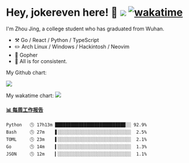 # Hey, jokereven here! 👋 ![](https://visitor-badge.laobi.icu/badge?page_id=jokereven.readme) [![wakatime](https://wakatime.com/badge/user/eada5769-12fd-41f7-af3d-65254494dce1.svg)](https://wakatime.com/@eada5769-12fd-41f7-af3d-65254494dce1)

I'm Zhou Jing, a college student who has graduated from Wuhan.
-   :hammer_and_pick: Go / React / Python / TypeScript
-   :pencil2: Arch Linux / Windows / Hackintosh / Neovim
-   :seedling: Gopher
-   :thought_balloon: All is for consistent.

My Github chart:

![](https://ghchart.rshah.org/JonnieWayy)

My wakatime chart:
![](https://wakatime.com/share/@jokereven/1679dc82-4bf9-4b63-9203-390d608503de.png)

<!-- waka-box start -->
#### <a href="https://gist.github.com/9f8118785e2d128d746db5f61b0e0a2a" target="_blank">📊 每周工作报告</a>
```text
Python   🕓 17h13m ██████████████████████████▉░░ 92.9%
Bash     🕓 27m    ▋░░░░░░░░░░░░░░░░░░░░░░░░░░░░  2.5%
TOML     🕓 23m    ▌░░░░░░░░░░░░░░░░░░░░░░░░░░░░  2.1%
Go       🕓 14m    ▍░░░░░░░░░░░░░░░░░░░░░░░░░░░░  1.3%
JSON     🕓 12m    ▎░░░░░░░░░░░░░░░░░░░░░░░░░░░░  1.1%
```
<!-- Powered by https://github.com/journey-ad/waka-box-go . -->
<!-- waka-box end -->
